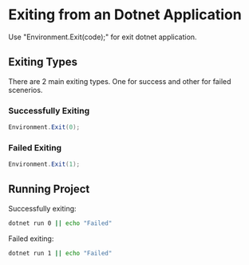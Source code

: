 # Exiting from an Dotnet Application

Use "Environment.Exit(code);" for exit dotnet application.

## Exiting Types

There are 2 main exiting types. One for success and other for failed scenerios.

### Successfully Exiting

```c#
Environment.Exit(0);
```

### Failed Exiting

```c#
Environment.Exit(1);
```

## Running Project

Successfully exiting:
```sh
dotnet run 0 || echo "Failed"
```

Failed exiting:
```sh
dotnet run 1 || echo "Failed"
```